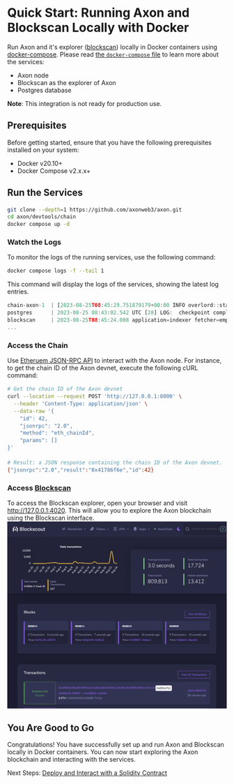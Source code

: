 # Quick Start: Running Axon and Blockscan Locally with Docker

Run Axon and it's explorer ([blockscan](https://github.com/Magickbase/blockscan)) locally in Docker containers using [docker-compose](https://github.com/docker/compose). Please read [the `docker-compose` file](./docker-compose.yml) to learn more about the services:

- Axon node
- Blockscan as the explorer of Axon
- Postgres database

**Note**: This integration is not ready for production use.

## Prerequisites
Before getting started, ensure that you have the following prerequisites installed on your system:

- Docker v20.10+
- Docker Compose v2.x.x+

## Run the Services

```bash
git clone --depth=1 https://github.com/axonweb3/axon.git
cd axon/devtools/chain
docker compose up -d
```

### Watch the Logs
To monitor the logs of the running services, use the following command:
```bash
docker compose logs -f --tail 1
```

This command will display the logs of the services, showing the latest log entries.
```js
chain-axon-1  | [2023-08-25T08:45:29.751879179+00:00 INFO overlord::state::process] Overlord: achieve consensus in height 254, costs 1 round 4.499679ms time
postgres      | 2023-08-25 08:43:02.542 UTC [28] LOG:  checkpoint complete: wrote 134 buffers (0.8%); 0 WAL file(s) added, 0 removed, 0 recycled; write=13.325 s, sync=0.003 s, total=13.336 s; sync files=34, longest=0.003 s, average=0.001 s; distance=966 kB, estimate=966 kB
blockscan     | 2023-08-25T08:45:24.008 application=indexer fetcher=empty_blocks_to_refetch [info] Start sanitizing of empty blocks. Batch size is 100
...
```

### Access the Chain
Use [Etheruem JSON-RPC API](https://ethereum.org/en/developers/docs/apis/json-rpc) to interact with the Axon node. For instance, to get the chain ID of the Axon devnet, execute the following cURL command:
```bash
# Get the chain ID of the Axon devnet
curl --location --request POST 'http://127.0.0.1:8000' \
  --header 'Content-Type: application/json' \
  --data-raw '{
    "id": 42,
    "jsonrpc": "2.0",
    "method": "eth_chainId",
    "params": []
}'

# Result: a JSON response containing the chain ID of the Axon devnet.
{"jsonrpc":"2.0","result":"0x41786f6e","id":42}
```

### Access [Blockscan](http://127.0.0.1:4020)
To access the Blockscan explorer, open your browser and visit <http://127.0.0.1:4020>. This will allow you to explore the Axon blockchain using the Blockscan interface.
![Blockscan](blockscan-screenshot.png)

## You Are Good to Go
Congratulations!
You have successfully set up and run Axon and Blockscan locally in Docker containers. You can now start exploring the Axon blockchain and interacting with the services.

Next Steps: [Deploy and Interact with a Solidity Contract](https://docs.axonweb3.io/getting-started/for-dapp-devs/deploy_solidity)
